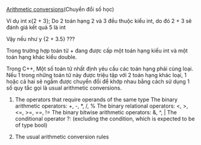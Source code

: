 [Arithmetic conversions](https://www.learncpp.com/cpp-tutorial/arithmetic-conversions/)(Chuyển đổi số học)

Ví dụ int x{2 + 3};
Do 2 toán hạng 2 và 3 đều thuộc kiểu int, do đó 2 + 3 sẽ đánh giá kết quả 5 là int

Vậy nếu như y {2 + 3.5} ???

Trong trường hợp toán tử + đang được cấp một toán hạng kiểu int và một toán hạng khác kiểu double.

Trong C++, Một số toán tử nhất định yêu cầu các toán hạng phải cùng loại. Nếu 1 trong những toán tử này được triệu tập với 2 toán hạng khác loại, 1 hoặc cả hai sẽ ngầm được chuyển đổi để khớp nhau bằng cách sử dụng 1 số quy tắc gọi là usual arithmetic conversions.

1. The operators that require operands of the same type
The binary arithmetic operators: +, -, *, /, %
The binary relational operators: <, >, <=, >=, ==, !=
The binary bitwise arithmetic operators: &, ^, |
The conditional operator ?: (excluding the condition, which is expected to be of type bool)

2. The usual arithmetic conversion rules


